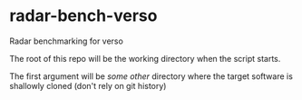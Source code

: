 # radar-bench-verso
Radar benchmarking for verso

The root of this repo will be the working directory when
the script starts.

The first argument will be *some other* directory where the
target software is shallowly cloned (don't rely on git
history)